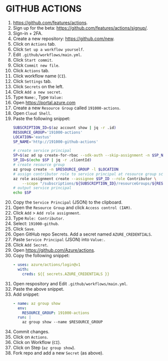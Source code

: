 # GITHUB ACTIONS

1. <https://github.com/features/actions>.
1. Sign up for the beta: <https://github.com/features/actions/signup/>.
1. Sign-in + 2FA.
1. Create a new repository: <https://github.com/new>.
1. Click on `Actions` tab.
1. Click `Set up a workflow yourself`.
1. Edit `.github/workflows/main.yml`.
1. Click `Start commit`.
1. Click `Commit new file`.
1. Click `Actions` tab.
1. Click workflow name (`CI`).
1. Click `Settings` tab.
1. Click `Secrets` on the left.
1. Click `Add a new secret`.
1. Type `Name:`, Type `Value:`
1. Open <https://portal.azure.com>
1. Create a new `Resource Group` called `191000-actions`.
1. Open `Cloud Shell`.
1. Paste the following snippet:
    ```bash
    SUBSCRIPTION_ID=$(az account show | jq -r .id)
    RESOURCE_GROUP='191000-actions'
    LOCATION='eastus'
    SP_NAME='http://191000-github-actions'

    # create service principal
    SP=$(az ad sp create-for-rbac --sdk-auth --skip-assignment -n $SP_NAME)
    SP_ID=$(echo $SP | jq -r .clientId)
    # create resource group
    az group create -n $RESOURCE_GROUP -l $LOCATION
    # assign contributor role to service principal at resource group scope
    az role assignment create --assignee $SP_ID --role Contributor \
        --scope "/subscriptions/${SUBSCRIPTION_ID}/resourceGroups/${RESOURCE_GROUP}"
    # output service principal
    echo $SP
    ```
1. Copy the `Service Principal` (JSON) to the clipboard.
1. Open the `Resource Group` and click `Access control (IAM)`.
1. Click `Add` > `Add role assignment`.
1. Type `Role: Contributor`. 
1. Select: `191000-github`.
1. Click `Save`.
1. Open GitHub repo Secrets. Add a secret named `AZURE_CREDENTIALS`.
1. Paste `Service Principal` (JSON) into `Value:`.
1. Click `Add Secret`.
1. Open <https://github.com/Azure/actions>.
1. Copy the following snippet:
    ```yaml
    - uses: azure/actions/login@v1
      with:
        creds: ${{ secrets.AZURE_CREDENTIALS }}
    ```
1. Open respository and Edit `.github/workflows/main.yml`.
1. Paste the above snippet.
1. Add snippet:
    ```yaml
    - name: az group show
      env:
        RESOURCE_GROUP: 191000-actions
      run: |
        az group show --name $RESOURCE_GROUP
    ```
1. Commit changes.
1. Click on `Actions`.
1. Click on Workflow (`CI`).
1. Click on Step (`az group show`).
1. Fork repo and add a new `Secret` (as above).
